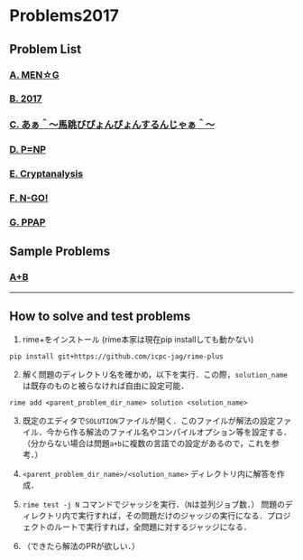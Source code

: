 # Problems2017

## Problem List

### [A. MEN☆G](men_g/statement.md)

### [B. 2017](2017/statement.md)

### [C. あぁ＾～馬跳びぴょんぴょんするんじゃぁ＾～](umatobi/statement.md)

### [D. P=NP](ppap_clay/statement.md)

### [E. Cryptanalysis](cryptanalysis/statement.md)

### [F. N-GO!](nokemon/statement.md)

### [G. PPAP](ppap/statement.md)

## Sample Problems

### [A+B](a+b/statement.md)

------

## How to solve and test problems

1. rime+をインストール (rime本家は現在pip installしても動かない)
```
pip install git+https://github.com/icpc-jag/rime-plus
```

2. 解く問題のディレクトリ名を確かめ，以下を実行．この際，``solution_name``は既存のものと被らなければ自由に設定可能．
```
rime add <parent_problem_dir_name> solution <solution_name>
```

3. 既定のエディタで`SOLUTION`ファイルが開く．このファイルが解法の設定ファイル．今から作る解法のファイル名やコンパイルオプション等を設定する．（分からない場合は問題`a+b`に複数の言語での設定があるので，これを参考．）

4. `<parent_problem_dir_name>/<solution_name>` ディレクトリ内に解答を作成．

5. `rime test -j N` コマンドでジャッジを実行．（`N`は並列ジョブ数．）
問題のディレクトリ内で実行すれば，その問題だけのジャッジの実行になる．プロジェクトのルートで実行すれば，全問題に対するジャッジになる．

6. （できたら解法のPRが欲しい．）

